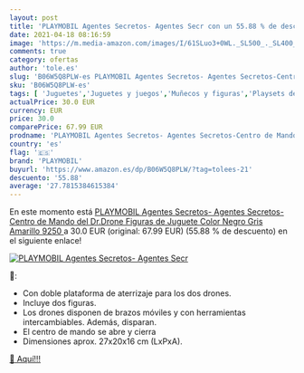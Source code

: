 ```yaml
---
layout: post
title: 'PLAYMOBIL Agentes Secretos- Agentes Secr con un 55.88 % de descuento'
date: 2021-04-18 08:16:59
image: 'https://m.media-amazon.com/images/I/61SLuo3+0WL._SL500_._SL400_.jpg'
comments: true
category: ofertas
author: 'tole.es'
slug: 'B06W5Q8PLW-es PLAYMOBIL Agentes Secretos- Agentes Secretos-Centro de...'
sku: 'B06W5Q8PLW-es'
tags: [ 'Juguetes','Juguetes y juegos','Muñecos y figuras','Playsets de figuras de juguete para niños','playmobil', ]
actualPrice: 30.0 EUR
currency: EUR
price: 30.0
comparePrice: 67.99 EUR
prodname: 'PLAYMOBIL Agentes Secretos- Agentes Secretos-Centro de Mando del Dr.Drone Figuras de Juguete  Color Negro  Gris  Amarillo  9250 '
country: 'es'
flag: '🇪🇸'
brand: 'PLAYMOBIL'
buyurl: 'https://www.amazon.es/dp/B06W5Q8PLW/?tag=tolees-21'
descuento: '55.88'
average: '27.7815384615384'
---
```


En este momento está [PLAYMOBIL Agentes Secretos- Agentes Secretos-Centro de Mando del Dr.Drone Figuras de Juguete  Color Negro  Gris  Amarillo  9250 ](https://www.amazon.es/dp/B06W5Q8PLW/?tag=tolees-21) a 30.0 EUR (original: 67.99 EUR) (55.88 %  de descuento) en el siguiente enlace!

[![PLAYMOBIL Agentes Secretos- Agentes Secr](https://m.media-amazon.com/images/I/61SLuo3+0WL._SL500_._SL400_.jpg)](https://www.amazon.es/dp/B06W5Q8PLW/?tag=tolees-21)

🔎:

- Con doble plataforma de aterrizaje para los dos drones.
- Incluye dos figuras.
- Los drones disponen de brazos móviles y con herramientas intercambiables. Además, disparan.
- El centro de mando se abre y cierra
- Dimensiones aprox. 27x20x16 cm (LxPxA).

[🛒 Aquí!!!](https://www.amazon.es/dp/B06W5Q8PLW/?tag=tolees-21)
